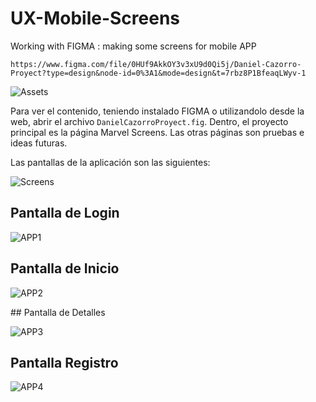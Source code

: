 # UX-Mobile-Screens
Working with FIGMA : making some screens for mobile APP

`https://www.figma.com/file/0HUf9AkkOY3v3xU9d0Qi5j/Daniel-Cazorro-Proyect?type=design&node-id=0%3A1&mode=design&t=7rbz8P1BfeaqLWyv-1`

![Assets](/Pictures/Assets.png)

Para ver el contenido, teniendo instalado FIGMA o utilizandolo desde la web, abrir el archivo `DanielCazorroProyect.fig`. Dentro, el proyecto principal es la página Marvel Screens. Las otras páginas son pruebas e ideas futuras.

Las pantallas de la aplicación son las siguientes:

![Screens](/Pictures/Screens.png)

## Pantalla de Login

![APP1](/Pictures/App1.png)

## Pantalla de Inicio

![APP2](/Pictures/App2.png)

## Pantalla de Detalles

![APP3](/Pictures/App3.png)

## Pantalla Registro

![APP4](/Pictures/App4.png)